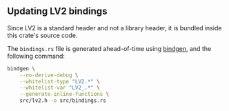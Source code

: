## Updating LV2 bindings

Since LV2 is a standard header and not a library header, it is bundled inside this crate's source code.

The `bindings.rs` file is generated ahead-of-time using [bindgen](https://github.com/rust-lang/rust-bindgen), and the following command: 

```bash
bindgen \
    --no-derive-debug \
    --whitelist-type "LV2.*" \
    --whitelist-var "LV2_.*" \
    --generate-inline-functions \
    src/lv2.h -o src/bindings.rs
```
